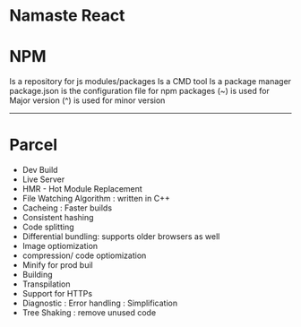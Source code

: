 # Namaste React

# NPM

Is a repository for js modules/packages
Is a CMD tool
Is a package manager
package.json is the configuration file for npm packages
(~) is used for Major version
(^) is used for minor version

---

# Parcel

- Dev Build
- Live Server
- HMR - Hot Module Replacement
- File Watching Algorithm : written in C++
- Cacheing : Faster builds
- Consistent hashing
- Code splitting
- Differential bundling: supports older browsers as well
- Image optiomization
- compression/ code optiomization
- Minify for prod buil
- Building
- Transpilation
- Support for HTTPs
- Diagnostic : Error handling : Simplification
- Tree Shaking : remove unused code
